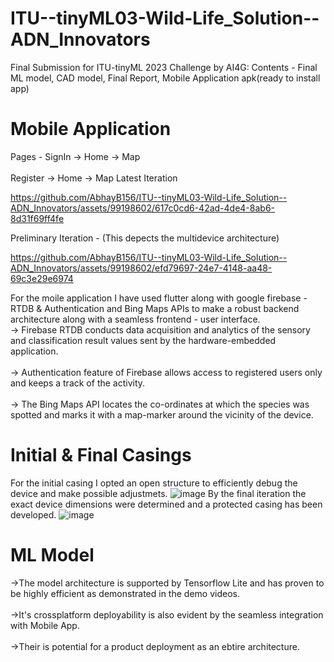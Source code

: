 # ITU--tinyML03-Wild-Life_Solution--ADN_Innovators
Final Submission for ITU-tinyML 2023 Challenge by AI4G: Contents - Final ML model, CAD model, Final Report, Mobile Application apk(ready to install app)
# Mobile Application
Pages - 
SignIn -> Home -> Map <br />  
Register -> Home -> Map
Latest Iteration

https://github.com/AbhayB156/ITU--tinyML03-Wild-Life_Solution--ADN_Innovators/assets/99198602/617c0cd6-42ad-4de4-8ab6-8d31f69ff4fe

Preliminary Iteration - (This depects the multidevice architecture)

https://github.com/AbhayB156/ITU--tinyML03-Wild-Life_Solution--ADN_Innovators/assets/99198602/efd79697-24e7-4148-aa48-69c3e29e6974



For the moile application I have used flutter along with google firebase - RTDB & Authentication and Bing Maps APIs to make a robust backend architecture along with a seamless frontend - user interface.<br />
-> Firebase RTDB conducts data acquisition and analytics of the sensory and classification result values sent by the hardware-embedded application.<br />  
-> Authentication feature of Firebase allows access to registered users only and keeps a track of the activity.<br />  
-> The Bing Maps API locates the co-ordinates at which the species was spotted and marks it with a map-marker around the vicinity of the device.

# Initial & Final Casings
For the initial casing I opted an open structure to efficiently debug the device and make possible adjustmets.
![image](https://github.com/AbhayB156/ITU--tinyML03-Wild-Life_Solution--ADN_Innovators/assets/99198602/3533beb7-e7e5-4ba3-8ba4-fbf09e87daec)
By the final iteration the exact device dimensions were determined and a protected casing has been developed.
![image](https://github.com/AbhayB156/ITU--tinyML03-Wild-Life_Solution--ADN_Innovators/assets/99198602/9bf946fd-e98b-49c8-871f-81857d98f3a9)

# ML Model
->The model architecture is supported by Tensorflow Lite and has proven to be highly efficient as demonstrated in the demo videos.<br />  
->It's crossplatform deployability is also evident by the seamless integration with Mobile App.<br />  
->Their is potential for a product deployment as an ebtire architecture.
